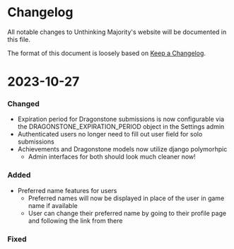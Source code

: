 # Changelog

All notable changes to Unthinking Majority's website will be documented in this file.

The format of this document is loosely based on [Keep a Changelog](https://keepachangelog.com/).

# 2023-10-27

### Changed

* Expiration period for Dragonstone submissions is now configurable via the DRAGONSTONE_EXPIRATION_PERIOD object in the
  Settings admin
* Authenticated users no longer need to fill out user field for solo submissions
* Achievements and Dragonstone models now utilize django polymorhpic
    * Admin interfaces for both should look much cleaner now!

### Added

* Preferred name features for users
    * Preferred names will now be displayed in place of the user in game name if available
    * User can change their preferred name by going to their profile page and following the link from there

### Fixed
